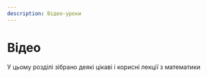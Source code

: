 ```yaml
---
description: Відео-уроки
---
```


# Відео

У цьому розділі зібрано деякі цікаві і корисні лекції з математики

